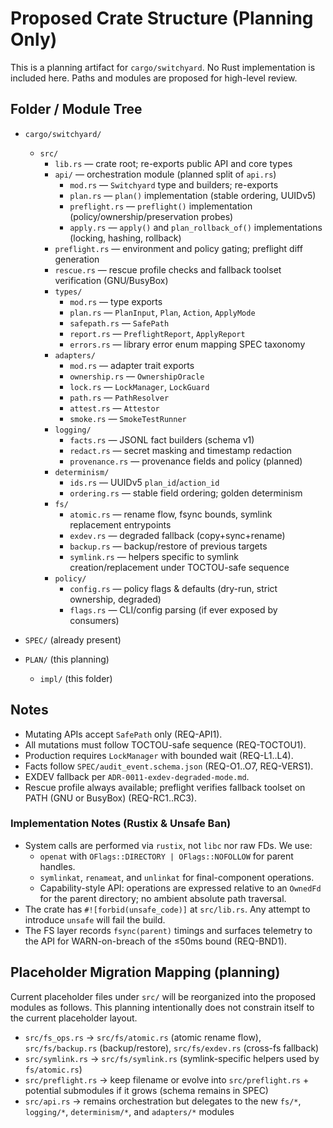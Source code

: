 # Proposed Crate Structure (Planning Only)

This is a planning artifact for `cargo/switchyard`. No Rust implementation is included here. Paths and modules are proposed for high-level review.

## Folder / Module Tree

- `cargo/switchyard/`
  - `src/`
    - `lib.rs` — crate root; re-exports public API and core types
    - `api/` — orchestration module (planned split of `api.rs`)
      - `mod.rs` — `Switchyard` type and builders; re-exports
      - `plan.rs` — `plan()` implementation (stable ordering, UUIDv5)
      - `preflight.rs` — `preflight()` implementation (policy/ownership/preservation probes)
      - `apply.rs` — `apply()` and `plan_rollback_of()` implementations (locking, hashing, rollback)
    - `preflight.rs` — environment and policy gating; preflight diff generation
    - `rescue.rs` — rescue profile checks and fallback toolset verification (GNU/BusyBox)
    - `types/`
      - `mod.rs` — type exports
      - `plan.rs` — `PlanInput`, `Plan`, `Action`, `ApplyMode`
      - `safepath.rs` — `SafePath`
      - `report.rs` — `PreflightReport`, `ApplyReport`
      - `errors.rs` — library error enum mapping SPEC taxonomy
    - `adapters/`
      - `mod.rs` — adapter trait exports
      - `ownership.rs` — `OwnershipOracle`
      - `lock.rs` — `LockManager`, `LockGuard`
      - `path.rs` — `PathResolver`
      - `attest.rs` — `Attestor`
      - `smoke.rs` — `SmokeTestRunner`
    - `logging/`
      - `facts.rs` — JSONL fact builders (schema v1)
      - `redact.rs` — secret masking and timestamp redaction
      - `provenance.rs` — provenance fields and policy (planned)
    - `determinism/`
      - `ids.rs` — UUIDv5 `plan_id`/`action_id`
      - `ordering.rs` — stable field ordering; golden determinism
    - `fs/`
      - `atomic.rs` — rename flow, fsync bounds, symlink replacement entrypoints
      - `exdev.rs` — degraded fallback (copy+sync+rename)
      - `backup.rs` — backup/restore of previous targets
      - `symlink.rs` — helpers specific to symlink creation/replacement under TOCTOU-safe sequence
    - `policy/`
      - `config.rs` — policy flags & defaults (dry-run, strict ownership, degraded)
      - `flags.rs` — CLI/config parsing (if ever exposed by consumers)

- `SPEC/` (already present)
- `PLAN/` (this planning)
  - `impl/` (this folder)

## Notes

- Mutating APIs accept `SafePath` only (REQ-API1).
- All mutations must follow TOCTOU-safe sequence (REQ-TOCTOU1).
- Production requires `LockManager` with bounded wait (REQ-L1..L4).
- Facts follow `SPEC/audit_event.schema.json` (REQ-O1..O7, REQ-VERS1).
- EXDEV fallback per `ADR-0011-exdev-degraded-mode.md`.
- Rescue profile always available; preflight verifies fallback toolset on PATH (GNU or BusyBox) (REQ-RC1..RC3).

### Implementation Notes (Rustix & Unsafe Ban)

- System calls are performed via `rustix`, not `libc` nor raw FDs. We use:
  - `openat` with `OFlags::DIRECTORY | OFlags::NOFOLLOW` for parent handles.
  - `symlinkat`, `renameat`, and `unlinkat` for final-component operations.
  - Capability-style API: operations are expressed relative to an `OwnedFd` for the parent directory; no ambient absolute path traversal.
- The crate has `#![forbid(unsafe_code)]` at `src/lib.rs`. Any attempt to introduce `unsafe` will fail the build.
- The FS layer records `fsync(parent)` timings and surfaces telemetry to the API for WARN-on-breach of the ≤50ms bound (REQ-BND1).

## Placeholder Migration Mapping (planning)

Current placeholder files under `src/` will be reorganized into the proposed modules as follows. This planning intentionally does not constrain itself to the current placeholder layout.

- `src/fs_ops.rs` → `src/fs/atomic.rs` (atomic rename flow), `src/fs/backup.rs` (backup/restore), `src/fs/exdev.rs` (cross-fs fallback)
- `src/symlink.rs` → `src/fs/symlink.rs` (symlink-specific helpers used by `fs/atomic.rs`)
- `src/preflight.rs` → keep filename or evolve into `src/preflight.rs` + potential submodules if it grows (schema remains in SPEC)
- `src/api.rs` → remains orchestration but delegates to the new `fs/*`, `logging/*`, `determinism/*`, and `adapters/*` modules
